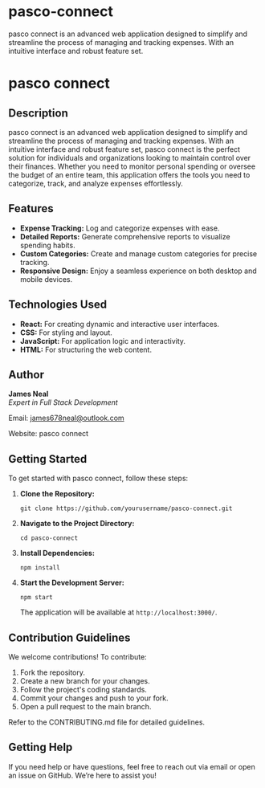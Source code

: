 # pasco-connect
pasco connect is an advanced web application designed to simplify and streamline the process of managing and tracking expenses. With an intuitive interface and robust feature set.
# pasco connect

## Description

pasco connect is an advanced web application designed to simplify and streamline the process of managing and tracking expenses. With an intuitive interface and robust feature set, pasco connect is the perfect solution for individuals and organizations looking to maintain control over their finances. Whether you need to monitor personal spending or oversee the budget of an entire team, this application offers the tools you need to categorize, track, and analyze expenses effortlessly.

## Features

- **Expense Tracking:** Log and categorize expenses with ease.
- **Detailed Reports:** Generate comprehensive reports to visualize spending habits.
- **Custom Categories:** Create and manage custom categories for precise tracking.
- **Responsive Design:** Enjoy a seamless experience on both desktop and mobile devices.

## Technologies Used

- **React:** For creating dynamic and interactive user interfaces.
- **CSS:** For styling and layout.
- **JavaScript:** For application logic and interactivity.
- **HTML:** For structuring the web content.

## Author

**James Neal**  
*Expert in Full Stack Development*  

Email: james678neal@outlook.com

Website: pasco connect

## Getting Started

To get started with pasco connect, follow these steps:

1. **Clone the Repository:**
    ```
    git clone https://github.com/yourusername/pasco-connect.git
    ```

2. **Navigate to the Project Directory:**
    ```
    cd pasco-connect
    ```

3. **Install Dependencies:**
    ```
    npm install
    ```

4. **Start the Development Server:**
    ```
    npm start
    ```

    The application will be available at `http://localhost:3000/`.

## Contribution Guidelines

We welcome contributions! To contribute:

1. Fork the repository.
2. Create a new branch for your changes.
3. Follow the project's coding standards.
4. Commit your changes and push to your fork.
5. Open a pull request to the main branch.

Refer to the CONTRIBUTING.md file for detailed guidelines.

## Getting Help

If you need help or have questions, feel free to reach out via email or open an issue on GitHub. We’re here to assist you!
